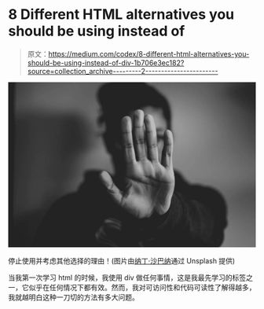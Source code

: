 # 8 Different HTML alternatives you should be using instead of

> 原文：<https://medium.com/codex/8-different-html-alternatives-you-should-be-using-instead-of-div-1b706e3ec182?source=collection_archive---------2----------------------->

![](img/a571d33174972c96883b694ba19d86be.png)

停止使用并考虑其他选择的理由！(图片由[纳丁·沙巴纳](https://unsplash.com/@nadineshaabana)通过 Unsplash 提供)

当我第一次学习 html 的时候，我使用 div 做任何事情，这是我最先学习的标签之一，它似乎在任何情况下都有效。然而，我对可访问性和代码可读性了解得越多，我就越明白这种一刀切的方法有多大问题。